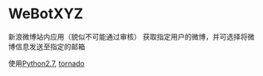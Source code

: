 # WeBotXYZ

新浪微博站内应用（貌似不可能通过审核）
获取指定用户的微博，并可选择将微博信息发送至指定的邮箱

使用[Python2.7][], [tornado][]

[Python2.7]: http://python.org
[tornado]: www.tornadoweb.org

